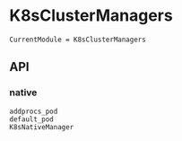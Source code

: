 # K8sClusterManagers

```@meta
CurrentModule = K8sClusterManagers
```
## API

### native

```@docs
addprocs_pod
default_pod
K8sNativeManager
```
